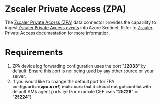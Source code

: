 # Zscaler Private Access (ZPA)
The [Zscaler Private Access (ZPA)](https://help.zscaler.com/zpa/what-zscaler-private-access) data connector provides the capability to ingest [Zscaler Private Access events](https://help.zscaler.com/zpa/log-streaming-service) into Azure Sentinel. Refer to [Zscaler Private Access documentation](https://help.zscaler.com/zpa) for more information.
# Requirements
1. ZPA device log forwarding configuration uses the port "**22033**" by default. Ensure this port is not being used by any other source on your server.
2. If you would like to change the default port for ZPA configuartion(**zpa.conf**) make sure that it should not get conflict with default AMA agent ports i;e (For example CEF uses "**25226**" or "**25224**")